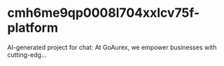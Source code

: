 # cmh6me9qp0008l704xxlcv75f-platform
AI-generated project for chat: At GoAurex, we empower businesses with cutting-edg...
